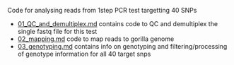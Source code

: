 Code for analysing reads from 1step PCR test targetting 40 SNPs
- [01_QC_and_demultiplex.md](https://github.com/sudmantlab/rishi/blob/main/gorilla_census/July_1step_pcr_test/01_QC_and_demultiplex.md) contains code to QC and demultiplex the single fastq file for this test
- [02_mapping.md](https://github.com/sudmantlab/rishi/blob/main/gorilla_census/July_1step_pcr_test/02_mapping.md) code to map reads to gorilla genome
- [03_genotyping.md](https://github.com/sudmantlab/rishi/blob/main/gorilla_census/July_1step_pcr_test/03_genotyping.md) contains info on genotyping and filtering/processing of genotype information for all 40 target snps
